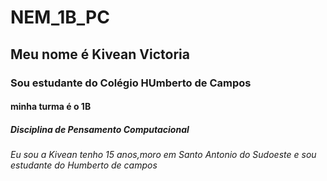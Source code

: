 # NEM_1B_PC
## Meu nome é Kivean Victoria
### Sou estudante do Colégio HUmberto de Campos
#### minha turma é o 1B
##### Disciplina de Pensamento Computacional
###### Eu sou a Kivean tenho 15 anos,moro em Santo Antonio do Sudoeste e sou estudante do Humberto de campos 
